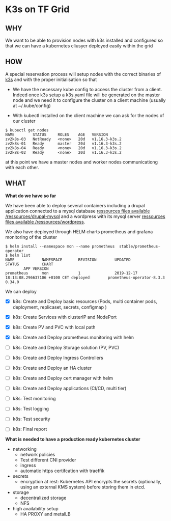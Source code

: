# K3s on TF Grid

## WHY

We want to be able to provision nodes with k3s installed and configured so that we can have a kubernetes cliusyer deployed easily within the grid

## HOW

A special reservation process will setup nodes with the correct binaries of [k3s](https://github.com/rancher/k3s) and with the proper initialisation so that

- We have the necessary kube config to access the cluster from a client. Indeed once k3s setup a k3s.yaml file will be generated on the master node and we need it to configure the cluster on a client machine (usually at ~/.kube/config)

- With kubectl installed on the client machine we can ask for the nodes of our cluster

```
$ kubectl get nodes
NAME        STATUS     ROLES    AGE   VERSION
zv2k8s-03   NotReady   <none>   20d   v1.16.3-k3s.2
zv2k8s-01   Ready      master   20d   v1.16.3-k3s.2
zv2k8s-04   Ready      <none>   20d   v1.16.3-k3s.2
zv2k8s-02   Ready      <none>   20d   v1.16.3-k3s.2
```

at this point we have a master nodes and worker nodes communicationg with each other.

## WHAT

**What do we have so far**

We have been able to deploy several containers including a drupal application connected to a mysql database [ressources files available /ressources/drupal-mysql](/ressources/drupal-mysql) and a wordpress with its mysql server [ressources files available /ressources/wordpress](/ressources/wordpress).

We also have deployed through HELM charts prometheus and grafana monitoring of the cluster

```
$ helm install --namespace mon --name prometheus  stable/prometheus-operator
$ helm list
NAME            NAMESPACE       REVISION        UPDATED                                 STATUS          CHART
        APP VERSION
prometheus      mon             1               2019-12-17 18:13:08.296637106 +0100 CET deployed        prometheus-operator-8.3.3  0.34.0
```

We can deploy

- [x] k8s: Create and Deploy basic resources (Pods, multi container pods, deployment, replicaset, secrets, configmap )
- [x] k8s: Create Services with clusterIP and NodePort
- [x] k8s: Create PV and PVC with local path
- [x] k8s: Create and Deploy prometheus monitoring with helm

- [ ] k8s: Create and Deploy Storage solution (PV, PVC)
- [ ] k8s: Create and Deploy Ingress Controllers
- [ ] k8s: Create and Deploy an HA cluster
- [ ] k8s: Create and Deploy cert manager with helm
- [ ] k8s: Create and Deploy applications (CI/CD, multi tier)
- [ ] k8s: Test monitoring
- [ ] k8s: Test logging
- [ ] k8s: Test security
- [ ] k8s: Final report

**What is needed to have a production ready kubernetes cluster**

- networking
  - network policies
  - Test different CNI provider
  - ingress
  - automatic https certifcation with traeffik
- secrets
  - encryption at rest: Kubernetes API encrypts the secrets (optionally, using an external KMS system) before storing them in etcd.
- storage
  - decentralized storage
  - NFS
- high availability setup
  - HA PROXY and metalLB
